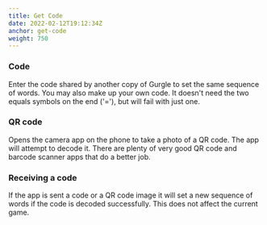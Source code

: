 ```yaml
---
title: Get Code
date: 2022-02-12T19:12:34Z
anchor: get-code
weight: 750
---
```


### Code
Enter the code shared by another copy of Gurgle to set the same
sequence of words. You may also make up your own code. It doesn't need
the two equals symbols on the end ('='), but will fail with just one.

### QR code
Opens the camera app on the phone to take a photo of a QR code. The
app will attempt to decode it. There are plenty of very good QR code
and barcode scanner apps that do a better job.

### Receiving a code
If the app is sent a code or a QR code image it will set a new
sequence of words if the code is decoded successfully. This does not
affect the current game.
